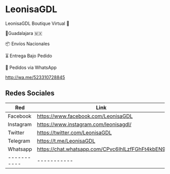 # LeonisaGDL

LeonisaGDL Boutique Virtual 👙

📍Guadalajara 🇲🇽

📦 Envíos Nacionales

⏳ Entrega Bajo Pedido

📲 Pedidos via WhatsApp

http://wa.me/523310728845

## Redes Sociales

| Red      | Link |
| ----------- | ----------- |
| Facebook    | https://www.facebook.com/LeonisaGDL     |
| Instagram   | https://www.instagram.com/leonisagdl/     |
| Twitter     | https://twitter.com/LeonisaGDL |
| Telegram    | https://t.me/LeonisaGDL |
| Whatsapp    | https://chat.whatsapp.com/CPvc6IhILzfFGhFt4kbEN9 |
| ----------- | ----------- |


